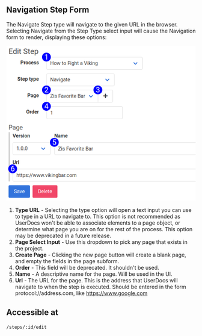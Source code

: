 ## Navigation Step Form

The Navigate Step type will navigate to the given URL in the browser. Selecting Navigate from the Step Type select input will cause the Navigation form to render, displaying these options:

![New Step Form Reference](images/step_form_reference_navigation.png)

1. **Type URL** - Selecting the type option will open a text input you can use to type in a URL to navigate to. This option is not recommended as UserDocs won't be able to associate elements to a page object, or determine what page you are on for the rest of the process.  This option may be deprecated in a future release.
2. **Page Select Input** - Use this dropdown to pick any page that exists in the project.
3. **Create Page** - Clicking the new page button will create a blank page, and empty the fields in the page subform.
4. **Order** - This field will be deprecated. It shouldn't be used.
5. **Name** - A descriptive name for the page. Will be used in the UI.
6. **Url** - The URL for the page. This is the address that UserDocs will navigate to when the step is executed. Should be entered in the form protocol://address.com, like https://www.google.com

## Accessible at
`/steps/:id/edit`